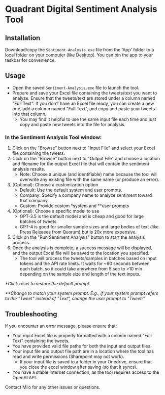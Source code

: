 # Quadrant Digital Sentiment Analysis Tool
## Installation
Download/copy the `Sentiment-Analysis.exe` file from the 'App' folder to a local folder on your computer (like Desktop). You can pin the app to your taskbar for convenience.
## Usage
- Open the saved `Sentiment-Analysis.exe` file to launch the tool.
- Prepare and save your Excel file containing the tweets/text you want to analyze. Ensure that the tweets/text are stored under a column named "Full Text". If you don't have an Excel file ready, you can create a new one, add a column named "Full Text", and copy and paste your tweets into that column.
    - You may find it helpful to use the same input file each time and just copy and paste new tweets into the file for analysis.
### In the Sentiment Analysis Tool window:
1. Click on the "Browse" button next to "Input File" and select your Excel file containing the tweets.
2. Click on the "Browse" button next to "Output File" and choose a location and filename for the output Excel file that will contain the sentiment analysis results.
   - Note: Choose a unique (and identifiable) name because the tool will overwrite any existing file with the same name (or produce an error).
3. (Optional): Choose a customization option
   - Default: Use the default system and user prompts.
   - Company: Specify a company name to analyze sentiment toward that company.
   - Custom: Provide custom *system and **user prompts
4. (Optional): Choose a specific model to use
   - GPT-3.5 is the default model and is cheap and good for large batches of tweets.
   - GPT-4 is good for smaller sample sizes and large bodies of text (like Press Releases from Quorum) but is 20x more expensive.
5. Click on the "Run Sentiment Analysis" button to start the analysis process.
6. Once the analysis is complete, a success message will be displayed, and the output Excel file will be saved to the location you specified.
   - The tool will process the tweets/samples in batches based on input tokens and the API rate limits. It waits for ~60 seconds between each batch, so it could take anywhere from 5 sec to >10 min depending on the sample size and length of the text inputs.

_*Click reset to restore the default prompt._

_**Change to match your system prompt. E.g., if your system prompt refers to the "Tweet" instead of "Text", change the user prompt to "Tweet:"_
## Troubleshooting
If you encounter an error message, please ensure that:
- Your input Excel file is properly formatted with a column named "Full Text" containing the tweets.
- You have provided valid file paths for both the input and output files.
- Your input file and output file path are in a location where the tool has read and write permissions (Sharepoint may not work).
  - If your input file is saved to a folder in your Onedrive, ensure that you close the excel window after saving (so that it syncs).
- You have a stable internet connection, as the tool requires access to the OpenAI API.

Contact Milo for any other issues or questions.
